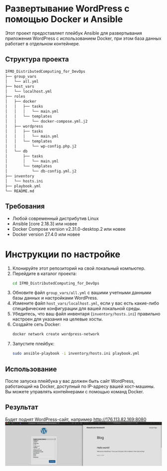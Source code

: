 # Развертывание WordPress с помощью Docker и Ansible
Этот проект предоставляет плейбук Ansible для развертывания приложения WordPress с использованием Docker, при этом база данных работает в отдельном контейнере.

## Структура проекта
```
IFMO_DistributedComputing_for_DevOps
├── group_vars
│   └── all.yml
├── host_vars
│   └── localhost.yml
├── roles
│   ├── docker
│   │   ├── tasks
│   │   │   └── main.yml
│   │   └── templates
│   │       └── docker-compose.yml.j2
│   ├── wordpress
│   │   ├── tasks
│   │   │   └── main.yml
│   │   └── templates
│   │       └── wp-config.php.j2
│   └── db
│       ├── tasks
│       │   └── main.yml
│       └── templates
│           └── db-config.yml.j2
├── inventory
│   └── hosts.ini
├── playbook.yml
└── README.md
```

## Требования
- Любой современный дистрибутив Linux
- Ansible [core 2.18.3] или новее
- Docker Compose version v2.31.0-desktop.2 или новее
- Docker version 27.4.0 или новее

# Инструкции по настройке
1. Клонируйте этот репозиторий на свой локальный компьютер.
2. Перейдите в каталог проекта:
   ``` bash
   cd IFMO_DistributedComputing_for_DevOps
   ```
3. Обновите файл `group_vars/all.yml` с вашими учетными данными базы данных и настройками WordPress.
4. Измените файл `host_vars/localhost.yml`, если у вас есть какие-либо специфические конфигурации для вашей локальной среды.
5. Убедитесь, что ваш файл инвентаря (`inventory/hosts.ini`) правильно настроен для указания на целевые хосты.
6. Создайте сеть Docker:
   ``` bash
   docker network create wordpress-network
   ```
7. Запустите плейбук:
   ``` bash
   sudo ansible-playbook -i inventory/hosts.ini playbook.yml
   ```

## Использование
После запуска плейбука у вас должен быть сайт WordPress, работающий на Docker, доступный по IP-адресу вашей хост-машины. Вы можете управлять контейнерами с помощью команд Docker.

## Результат
Будет поднят WordPress-сайт, например http://176.113.82.169:8080
![image](https://github.com/AlexeyKuzko/IFMO_DistributedComputing_for_DevOps/blob/main/result.png)